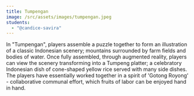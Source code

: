 ```yaml
---
title: Tumpengan
image: /src/assets/images/tumpengan.jpeg
students:
  - "@candice-savira"
---
```

In "Tumpengan", players assemble a puzzle together to form an illustration of a classic Indonesian scenery; mountains surrounded by farm fields and bodies of water. Once fully assembled, through augmented reality, players can view the scenery transforming into a Tumpeng platter; a celebratory Indonesian dish of cone-shaped yellow rice served with many side dishes. The players have essentially worked together in a spirit of 'Gotong Royong' - collaborative communal effort, which fruits of labor can be enjoyed hand in hand.